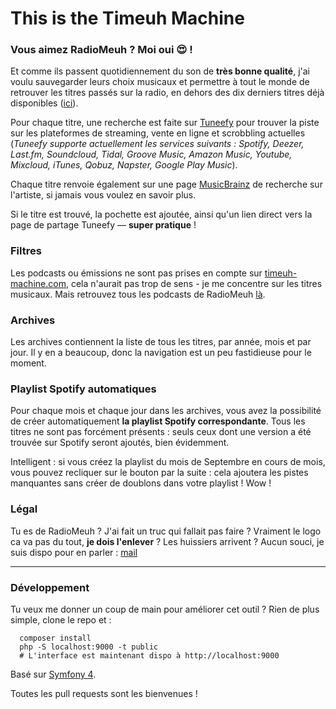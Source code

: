 This is the Timeuh Machine
===

  <h3>Vous aimez RadioMeuh ? Moi oui 😍 !</h3>

  <p>Et comme ils passent quotidiennement du son de <strong>très bonne qualité</strong>, j'ai voulu sauvegarder leurs choix musicaux et permettre à tout le monde de retrouver les titres passés sur la radio, en dehors des dix derniers titres déjà disponibles (<a href="http://player.radiomeuh.com/playlist/">ici</a>).</p>

  <p>Pour chaque titre, une recherche est faite sur <a href="https://tuneefy.com" target="_blank">Tuneefy</a> pour trouver la piste sur les plateformes de streaming, vente en ligne et scrobbling actuelles (<em>Tuneefy supporte actuellement les services suivants : Spotify, Deezer, Last.fm, Soundcloud, Tidal, Groove Music, Amazon Music, Youtube, Mixcloud, iTunes, Qobuz, Napster, Google Play Music</em>).</p>

  <p>Chaque titre renvoie également sur une page <a href="https://musicbrainz.org/" target="_blank">MusicBrainz</a> de recherche sur l'artiste, si jamais vous voulez en savoir plus.</p>

  <p>Si le titre est trouvé, la pochette est ajoutée, ainsi qu'un lien direct vers la page de partage Tuneefy — <strong>super pratique</strong> !</p>

  <h3>Filtres</h3>

  <p>Les podcasts ou émissions ne sont pas prises en compte sur <a href="http://timeuh-machine.com">timeuh-machine.com</a>, cela n'aurait pas trop de sens - je me concentre sur les titres musicaux. Mais retrouvez tous les podcasts de RadioMeuh <a href="http://www.radiomeuh.com/category/podcasts/">là</a>.</p>

  <h3>Archives</h3>

  <p>Les archives contiennent la liste de tous les titres, par année, mois et par jour. Il y en a beaucoup, donc la navigation est un peu fastidieuse pour le moment.</p>

  <h3>Playlist Spotify automatiques</h3>

  <p>Pour chaque mois et chaque jour dans les archives, vous avez la possibilité de créer automatiquement <strong>la playlist Spotify correspondante</strong>. Tous les titres ne sont pas forcément présents : seuls ceux dont une version a été trouvée sur Spotify seront ajoutés, bien évidemment.</p>

  <p>Intelligent : si vous créez la playlist du mois de Septembre en cours de mois, vous pouvez recliquer sur le bouton par la suite : cela ajoutera les pistes manquantes sans créer de doublons dans votre playlist ! Wow !</p>

  <h3>Légal</h3>

  <p>Tu es de RadioMeuh ? J'ai fait un truc qui fallait pas faire ? Vraiment le logo ca va pas du tout, <strong>je dois l'enlever</strong> ? Les huissiers arrivent ? Aucun souci, je suis dispo pour en parler : <a href="mailto:tchap[at]tchap[dot]me">mail</a></p>

 - - -

  <h3>Développement</h3>

  Tu veux me donner un coup de main pour améliorer cet outil ? Rien de plus simple, clone le repo et :

      composer install
      php -S localhost:9000 -t public
      # L'interface est maintenant dispo à http://localhost:9000

Basé sur [Symfony 4](https://symfony.com/).

Toutes les pull requests sont les bienvenues !
